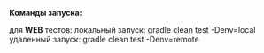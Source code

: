 **Команды запуска:**

для **WEB** тестов:
локальный запуск: gradle clean test -Denv=local  
удаленный запуск: gradle clean test -Denv=remote